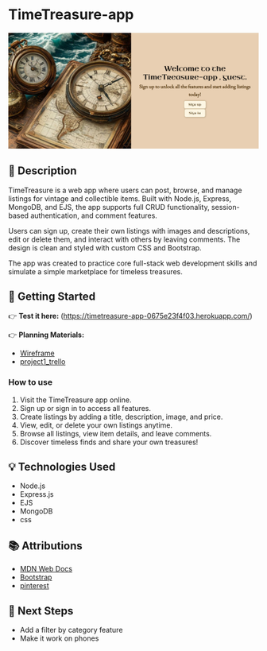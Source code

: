 # TimeTreasure-app

![Game Screenshot](/public/assets/app_intro.png)

## 🧭 Description

TimeTreasure is a web app where users can post, browse, and manage listings for vintage and collectible items. Built with Node.js, Express, MongoDB, and EJS, the app supports full CRUD functionality, session-based authentication, and comment features.

Users can sign up, create their own listings with images and descriptions, edit or delete them, and interact with others by leaving comments. The design is clean and styled with custom CSS and Bootstrap.

The app was created to practice core full-stack web development skills and simulate a simple marketplace for timeless treasures.



## 🚀 Getting Started

👉 **Test it here:** (https://timetreasure-app-0675e23f4f03.herokuapp.com/)

👉 **Planning Materials:**
- [Wireframe](/public/assets/wireframe(2).png)
- [project1_trello](https://trello.com/b/OAeLGEay/project-2)

### How to use
1. Visit the TimeTreasure app online.
2. Sign up or sign in to access all features.
3. Create listings by adding a title, description, image, and price.
4. View, edit, or delete your own listings anytime.
5. Browse all listings, view item details, and leave comments.
6. Discover timeless finds and share your own treasures!


## 💡 Technologies Used

- Node.js
- Express.js
- EJS
- MongoDB
- css

## 📚 Attributions

- [MDN Web Docs](https://developer.mozilla.org/)
- [Bootstrap](https://getbootstrap.com/)
- [pinterest](hhttps://www.pinterest.com/pin/986710599618115723/)

## 🚧 Next Steps

- Add a filter by category feature 
- Make it work on phones
